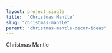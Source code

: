 ```yaml
---
layout: project_single
title:  "Christmas Mantle"
slug: "christmas-mantle"
parent: "christmas-mantle-decor-ideas"
---
```

Christmas Mantle